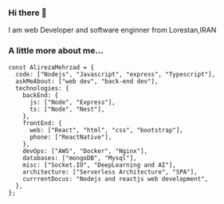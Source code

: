 ### Hi there 👋
I am web Developer and software enginner from Lorestan,IRAN

### A little more about me...
```jacascript
const AlirezaMehrzad = {
  code: ["Nodejs", "Javascript", "express", "Typescript"],
  askMeAbout: ["web dev", "back-end dev"],
  technologies: {
    backEnd: {
      js: ["Node", "Express"],
      ts: ["Node", "Nest"],
    },
    frontEnd: {
      web: ["React", "html", "css", "bootstrap"],
      phone: ["ReactNative"],
    },
    devOps: ["AWS", "Docker", "Nginx"],
    databases: ["mongoDB", "Mysql"],
    misc: ["Socket.IO", "DeepLearning and AI"],
    architecture: ["Serverless Architecture", "SPA"],
    currrentDocus: "Nodejs and reactjs web development",
  },
};
```

<!--
**AlirzaMehrzad/AlirzaMehrzad** is a ✨ _special_ ✨ repository because its `README.md` (this file) appears on your GitHub profile.

Here are some ideas to get you started:

- 🔭 I’m currently working on ...
- 🌱 I’m currently learning ...
- 👯 I’m looking to collaborate on ...
- 🤔 I’m looking for help with ...
- 💬 Ask me about ...
- 📫 How to reach me: ...
- 😄 Pronouns: ...
- ⚡ Fun fact: ...
-->
